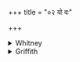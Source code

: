 +++
title = "०२ यो वः"

+++

<details><summary>Whitney</summary>

### Translation
2. What is your most propitious savor (*rása*), of that make us share  
here, like zealous mothers.

### Notes
</details>

<details><summary>Griffith</summary>

Here grant to us a share of dew, that most auspicious dew of yours, Like mothers in their longing love.
</details>
